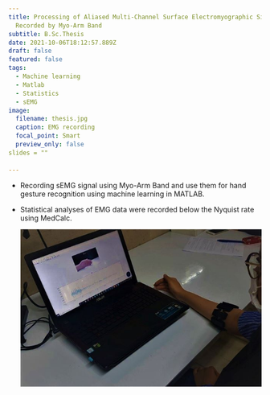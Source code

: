 ```yaml
---
title: Processing of Aliased Multi-Channel Surface Electromyographic Signals
  Recorded by Myo-Arm Band
subtitle: B.Sc.Thesis
date: 2021-10-06T18:12:57.889Z
draft: false
featured: false
tags:
  - Machine learning
  - Matlab
  - Statistics
  - sEMG
image:
  filename: thesis.jpg
  caption: EMG recording
  focal_point: Smart
  preview_only: false  
slides = ""

---
```



* Recording sEMG signal using Myo-Arm Band and use them for hand gesture recognition using machine learning in MATLAB.
* Statistical analyses of EMG data were recorded below the Nyquist rate using MedCalc.

  ![](thesis.jpg)
